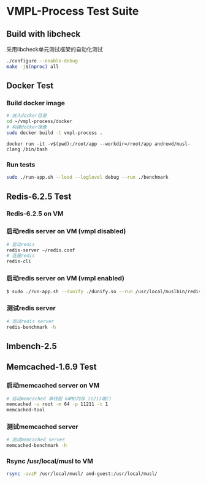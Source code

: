 # VMPL-Process Test Suite

## Build with libcheck

采用libcheck单元测试框架的自动化测试

```bash
./configure --enable-debug
make -j$(nproc) all
```

## Docker Test
### Build docker image
~~~bash
# 进入docker目录
cd ~/vmpl-process/docker
# 构建docker镜像
sudo docker build -t vmpl-process .
~~~

```
docker run -it -v$(pwd):/root/app --workdir=/root/app andrewd/musl-clang /bin/bash
```

### Run tests

```bash
sudo ./run-app.sh --load --loglevel debug --run ./benchmark
```

## Redis-6.2.5 Test
### Redis-6.2.5 on VM
### 启动redis server on VM (vmpl disabled)

```bash
# 启动redis
redis-server ~/redis.conf
# 连接redis
redis-cli
```

### 启动redis server on VM (vmpl enabled)

```bash
$ sudo ./run-app.sh --dunify ./dunify.so --run /usr/local/muslbin/redis-server ./redis.conf
```

### 测试redis server

```bash
# 测试redis server
redis-benchmark -h
```

## lmbench-2.5
## Memcached-1.6.9 Test
### 启动memcached server on VM

```bash
# 启动memcached 单线程 64MB内存 11211端口
memcached -u root -m 64 -p 11211 -t 1
memcached-tool
```

### 测试memcached server

```bash
# 测试memcached server
memcached-benchmark -h
```

### Rsync /usr/local/musl to VM

```bash
rsync -avzP /usr/local/musl/ amd-guest:/usr/local/musl/
```